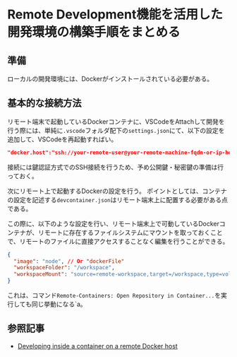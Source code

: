 # Remote Development機能を活用した開発環境の構築手順をまとめる

## 準備

ローカルの開発環境には、Dockerがインストールされている必要がある。

## 基本的な接続方法

リモート端末で起動しているDockerコンテナに、VSCodeをAttachして開発を行う際には、単純に`.vscode`フォルダ配下の`settings.json`にて、以下の設定を追加して、VSCodeを再起動すればい。

```json
"docker.host":"ssh://your-remote-user@your-remote-machine-fqdn-or-ip-here"
```

接続には鍵認証方式でのSSH接続を行うため、予め公開鍵・秘密鍵の準備は行っておく。

次にリモート上で起動するDockerの設定を行う。
ポイントとしては、コンテナの設定を記述する`devcontainer.json`はリモート端末上に配置する必要がある点である。

この際に、以下のような設定を行い、リモート端末上で可動しているDockerコンテナが、リモートに存在するファイルシステムにマウントを取っておくことで、リモートのファイルに直接アクセスすることなく編集を行うことができる。

```json
{
  "image": "node", // Or "dockerFile"
  "workspaceFolder": "/workspace",
  "workspaceMount": "source=remote-workspace,target=/workspace,type=volume"
}
```

これは、コマンド`Remote-Containers: Open Repository in Container...`を実行しても同じ挙動になる`a。

## 参照記事

- [Developing inside a container on a remote Docker host](https://code.visualstudio.com/docs/remote/containers-advanced#_developing-inside-a-container-on-a-remote-docker-host)
